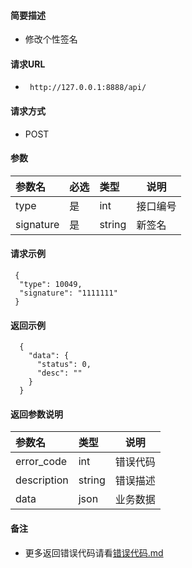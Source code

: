 
#### 简要描述

- 修改个性签名

#### 请求URL
- ` http://127.0.0.1:8888/api/`
  
#### 请求方式
- POST 

#### 参数

| 参数名       | 必选 | 类型     | 说明   |   
|:----------|:---|:-------|------|   
| type      | 是  | int    | 接口编号 |   
| signature | 是  | string | 新签名  |   

#### 请求示例

```
 {
  "type": 10049,
  "signature": "1111111"
 } 
```

#### 返回示例 

``` 
  {
    "data": {
      "status": 0,
      "desc": ""
    }
  }
```

#### 返回参数说明 

| 参数名         | 类型     | 说明   |   
|:------------|:-------|------|   
| error_code  | int    | 错误代码 |   
| description | string | 错误描述 |   
| data        | json   | 业务数据 |   

#### 备注 

- 更多返回错误代码请看[错误代码.md](../错误代码.md)






